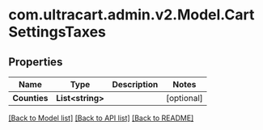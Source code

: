 # com.ultracart.admin.v2.Model.CartSettingsTaxes
## Properties

Name | Type | Description | Notes
------------ | ------------- | ------------- | -------------
**Counties** | **List&lt;string&gt;** |  | [optional] 

[[Back to Model list]](../README.md#documentation-for-models) [[Back to API list]](../README.md#documentation-for-api-endpoints) [[Back to README]](../README.md)

